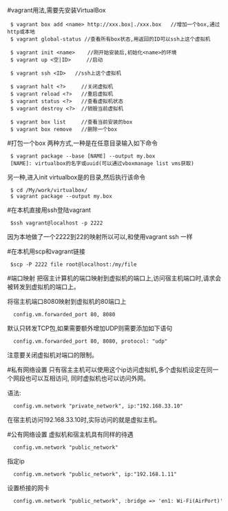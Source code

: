 #vagrant用法,需要先安装VirtualBox
```shell
 $ vagrant box add <name> http://xxx.box|./xxx.box   //增加一个box,通过http或本地 
 $ vagrant global-status //查看所有box状态,用返回的ID可以ssh上这个虚拟机 
 
 $ vagrant init <name>    //刚开始安装后,初始化<name>的环境 
 $ vagrant up <空|ID>     //启动

 $ vagrant ssh <ID>   //ssh上这个虚拟机 
   
 $ vagrant halt <?>     //关闭虚拟机 
 $ vagrant reload <?>   //重启虚拟机 
 $ vagrant status <?>   //查看虚拟机状态 
 $ vagrant destroy <?>  //销毁当前虚拟机 

 $ vagrant box list     //查看当前安装的box
 $ vagrant box remove   //删除一个box
```


#打包一个box
两种方式,一种是在任意目录输入如下命令 
```shell
 $ vagrant package --base [NAME] --output my.box
 [NAME]: virtualbox的名字或uuid(可以通过vboxmanage list vms获取)
```

另一种,进入init virtualbox是的目录,然后执行该命令 
```shell
 $ cd /My/work/virtualbox/
 $ vagrant package --output my.box
```


#在本机直接用ssh登陆vagrant
```shell
 $ssh vagrant@localhost -p 2222  
```

因为本地做了一个2222到22的映射所以可以,和使用vagrant ssh <ID>一样


#在本机用scp和vagrant链接
```shell
 $scp -P 2222 file root@localhost:/my/file
```


#端口映射
把宿主计算机的端口映射到虚拟机的端口上,访问宿主机端口时,请求会被转发到虚拟机的端口上。

将宿主机端口8080映射到虚拟机的80端口上
```shell
  config.vm.forwarded_port 80, 8080
```

默认只转发TCP包,如果需要额外增加UDP则需要添加如下语句
```shell
  config.vm.forwarded_port 80, 8080, protocol: "udp"
```

注意要关闭虚拟机对端口的限制。


#私有网络设置
只有宿主主机可以使用这个ip访问虚拟机,多个虚拟机设定在同一个网段也可以互相访问,
同时虚拟机也可以访问外网。

语法:
```shell
  config.vm.network "private_network", ip:"192.168.33.10"
```
在宿主机访问192.168.33.10时,实际访问的就是虚拟主机。


#公有网络设置
虚拟机和宿主机具有同样的待遇
```shell
  config.vm.network "public_network"
```

指定ip
```shell
  config.vm.network "public_network", ip:"192.168.1.11"
```

设置桥接的网卡
```shell
  config.vm.network "public_network", :bridge => 'en1: Wi-Fi(AirPort)'
```



